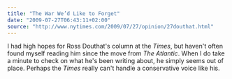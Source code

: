 ```yaml
---
title: "The War We’d Like to Forget"
date: "2009-07-27T06:43:11+02:00"
source: "http://www.nytimes.com/2009/07/27/opinion/27douthat.html"
---
```


I had high hopes for Ross Douthat's column at the <cite>Times</cite>, but haven't often found myself reading him since the move from <cite>The Atlantic</cite>. When I do take a minute to check on what he's been writing about, he simply seems out of place. Perhaps the <cite>Times</cite> really can't handle a conservative voice like his.

